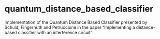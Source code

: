 # quantum_distance_based_classifier
Implementation of the Quantum Distance Based Classifier presented by Schuld, Fingerhuth and Petruccione in the paper “Implementing a distance-based classifier with an interference circuit”
